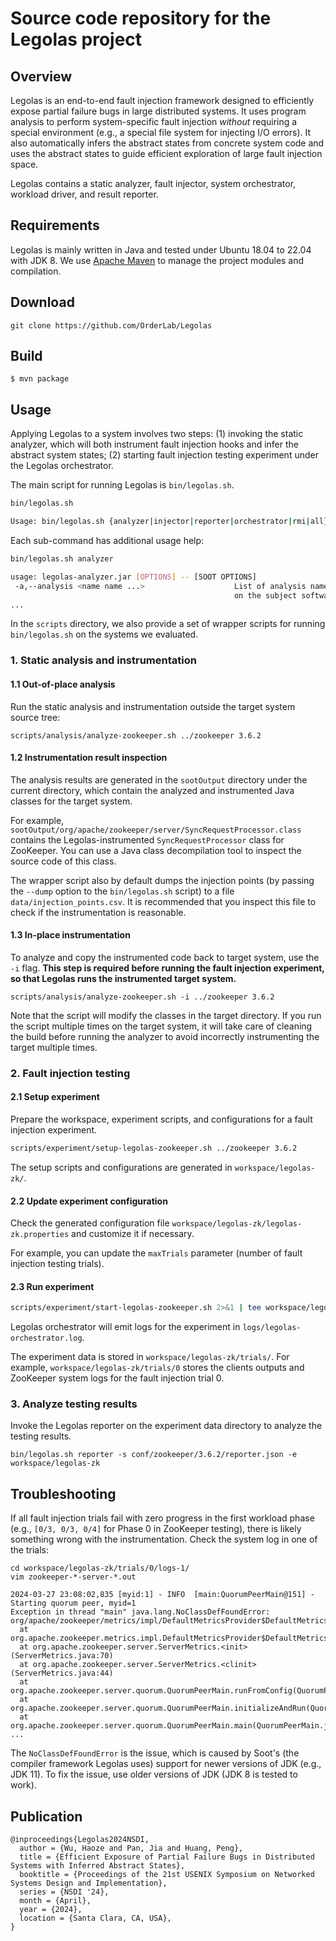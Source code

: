 # Source code repository for the Legolas project

## Overview

Legolas is an end-to-end fault injection framework designed to efficiently
expose partial failure bugs in large distributed systems. It uses program
analysis to perform system-specific fault injection *without* requiring a
special environment (e.g., a special file system for injecting I/O errors).  It
also automatically infers the abstract states from concrete system code and
uses the abstract states to guide efficient exploration of large fault
injection space.

Legolas contains a static analyzer, fault injector, system orchestrator,
workload driver, and result reporter.

## Requirements

Legolas is mainly written in Java and tested under Ubuntu 18.04 to 22.04 with
JDK 8. We use [Apache Maven](https://maven.apache.org/) to manage the 
project modules and compilation.

## Download
```
git clone https://github.com/OrderLab/Legolas
```

## Build

```
$ mvn package
```

## Usage

Applying Legolas to a system involves two steps: (1) invoking the static
analyzer, which will both instrument fault injection hooks and infer the
abstract system states; (2) starting fault injection testing experiment under
the Legolas orchestrator.

The main script for running Legolas is `bin/legolas.sh`.

```bash
bin/legolas.sh

Usage: bin/legolas.sh {analyzer|injector|reporter|orchestrator|rmi|all}  [argument ...]
```

Each sub-command has additional usage help:

```bash
bin/legolas.sh analyzer

usage: legolas-analyzer.jar [OPTIONS] -- [SOOT OPTIONS]
 -a,--analysis <name name ...>                    List of analysis names to run
                                                  on the subject software
...
```

In the `scripts` directory, we also provide a set of wrapper scripts for running 
`bin/legolas.sh` on the systems we evaluated.

### 1. Static analysis and instrumentation

#### 1.1 Out-of-place analysis

Run the static analysis and instrumentation outside the target system source tree:

```
scripts/analysis/analyze-zookeeper.sh ../zookeeper 3.6.2
```

#### 1.2 Instrumentation result inspection

The analysis results are generated in the `sootOutput` directory under the current directory, which 
contain the analyzed and instrumented Java classes for the target system.

For example, `sootOutput/org/apache/zookeeper/server/SyncRequestProcessor.class` contains the 
Legolas-instrumented `SyncRequestProcessor` class for ZooKeeper. You can use a Java class 
decompilation tool to inspect the source code of this class.

The wrapper script also by default dumps the injection points (by passing the
`--dump` option to the `bin/legolas.sh` script) to a file `data/injection_points.csv`.
It is recommended that you inspect this file to check if the instrumentation is
reasonable.

#### 1.3 In-place instrumentation

To analyze and copy the instrumented code back to target system, use the `-i` flag. 
**This step is required before running the fault injection experiment, so that Legolas 
runs the instrumented target system.**

```
scripts/analysis/analyze-zookeeper.sh -i ../zookeeper 3.6.2
```

Note that the script will modify the classes in the target directory. If you 
run the script multiple times on the target system, it will take care of
cleaning the build before running the analyzer to avoid incorrectly instrumenting
the target multiple times.

### 2. Fault injection testing

#### 2.1 Setup experiment

Prepare the workspace, experiment scripts, and configurations for a fault injection experiment.

```bash
scripts/experiment/setup-legolas-zookeeper.sh ../zookeeper 3.6.2
```

The setup scripts and configurations are generated in `workspace/legolas-zk/`.

#### 2.2 Update experiment configuration

Check the generated configuration file `workspace/legolas-zk/legolas-zk.properties`
and customize it if necessary.

For example, you can update the `maxTrials` parameter (number of fault
injection testing trials).

#### 2.3 Run experiment

```bash
scripts/experiment/start-legolas-zookeeper.sh 2>&1 | tee workspace/legolas-zk/result.txt
```

Legolas orchestrator will emit logs for the experiment in `logs/legolas-orchestrator.log`.

The experiment data is stored in `workspace/legolas-zk/trials/`. For example, 
`workspace/legolas-zk/trials/0` stores the clients outputs and ZooKeeper system logs
for the fault injection trial 0.

### 3. Analyze testing results

Invoke the Legolas reporter on the experiment data directory to analyze the 
testing results.

```
bin/legolas.sh reporter -s conf/zookeeper/3.6.2/reporter.json -e workspace/legolas-zk
```

## Troubleshooting

If all fault injection trials fail with zero progress in the first workload phase 
(e.g., `[0/3, 0/3, 0/4]` for Phase 0 in ZooKeeper testing), there is likely something
wrong with the instrumentation. Check the system log in one of the trials:

```
cd workspace/legolas-zk/trials/0/logs-1/
vim zookeeper-*-server-*.out

2024-03-27 23:08:02,835 [myid:1] - INFO  [main:QuorumPeerMain@151] - Starting quorum peer, myid=1
Exception in thread "main" java.lang.NoClassDefFoundError: org/apache/zookeeper/metrics/impl/DefaultMetricsProvider$DefaultMetricsContext$lambda_getSummary_1__117
  at org.apache.zookeeper.metrics.impl.DefaultMetricsProvider$DefaultMetricsContext.getSummary(DefaultMetricsProvider.java:115)
  at org.apache.zookeeper.server.ServerMetrics.<init>(ServerMetrics.java:70)
  at org.apache.zookeeper.server.ServerMetrics.<clinit>(ServerMetrics.java:44)
  at org.apache.zookeeper.server.quorum.QuorumPeerMain.runFromConfig(QuorumPeerMain.java:161)
  at org.apache.zookeeper.server.quorum.QuorumPeerMain.initializeAndRun(QuorumPeerMain.java:136)
  at org.apache.zookeeper.server.quorum.QuorumPeerMain.main(QuorumPeerMain.java:90)
...
```

The `NoClassDefFoundError` is the issue, which is caused by Soot's (the
compiler framework Legolas uses) support for newer versions of JDK (e.g., JDK
11).  To fix the issue, use older versions of JDK (JDK 8 is tested to work).

## Publication

```
@inproceedings{Legolas2024NSDI,
  author = {Wu, Haoze and Pan, Jia and Huang, Peng},
  title = {Efficient Exposure of Partial Failure Bugs in Distributed Systems with Inferred Abstract States},
  booktitle = {Proceedings of the 21st USENIX Symposium on Networked Systems Design and Implementation},
  series = {NSDI '24},
  month = {April},
  year = {2024},
  location = {Santa Clara, CA, USA},
}
```
